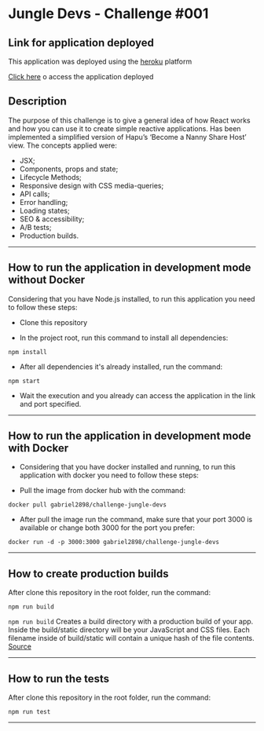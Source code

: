 # Jungle Devs - Challenge #001

## Link for application deployed

This application was deployed using the [heroku](https://www.heroku.com/) platform

<a href="https://gabriel-jungle-devs-challenge.herokuapp.com/" target="_blank">Click here</a> o access the application deployed

## Description

The purpose of this challenge is to give a general idea of how React works and how you can use it to create simple reactive applications. Has been implemented a simplified version of Hapu’s ‘Become a Nanny Share Host’ view. The concepts applied were:

- JSX;
- Components, props and state;
- Lifecycle Methods;
- Responsive design with CSS media-queries;
- API calls;
- Error handling;
- Loading states;
- SEO & accessibility;
- A/B tests;
- Production builds.

___

## How to run the application in development mode without Docker

Considering that you have Node.js installed, to run this application you need to follow these steps:

- Clone this repository 

- In the project root, run this command to install all dependencies:
```shell
npm install
```

- After all dependencies it's already installed, run the command:

```shell
npm start
```

- Wait the execution and you already can access the application in the link and port specified.
___

## How to run the application in development mode with Docker

- Considering that you have docker installed and running, to run this application  with docker you need to follow these steps:

- Pull the image from docker hub with the command:
```shell
docker pull gabriel2898/challenge-jungle-devs
```

- After pull the image run the command, make sure that your port 3000 is available or change both 3000 for the port you prefer:
```shell
docker run -d -p 3000:3000 gabriel2898/challenge-jungle-devs
```
___

## How to create production builds

After clone this repository in the root folder, run the command:

```shell
npm run build
```

```npm run build``` Creates a build directory with a production build of your app. Inside the build/static directory will be your JavaScript and CSS files. Each filename inside of build/static will contain a unique hash of the file contents. [Source](https://create-react-app.dev/docs/production-build/)

___

## How to run the tests

After clone this repository in the root folder, run the command:

```shell
npm run test
```
___